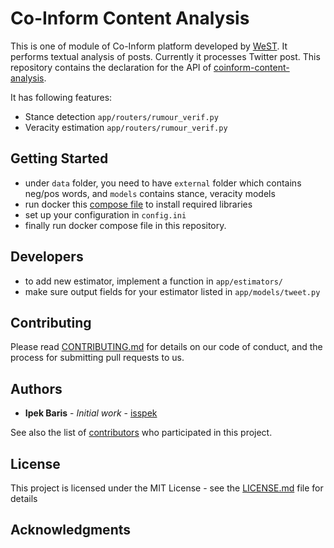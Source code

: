 # Co-Inform Content Analysis

This is one of module of Co-Inform platform developed by [WeST](https://west.uni-koblenz.de/). It performs textual analysis of posts. Currently it processes Twitter post.
This repository contains the declaration for the API of [coinform-content-analysis](http://co-inform.informatik.uni-stuttgart.de/docs).

It has following features:
- Stance detection `app/routers/rumour_verif.py`
- Veracity estimation `app/routers/rumour_verif.py`

## Getting Started
- under `data` folder, you need to have `external` folder which contains neg/pos words, and `models` contains stance, veracity models
- run docker this [compose file](https://github.com/isspek/coinform-docker) to install required libraries
- set up your configuration in `config.ini`
- finally run docker compose file in this repository. 

## Developers
- to add new estimator, implement a function in `app/estimators/`
- make sure output fields for your estimator listed in `app/models/tweet.py`

## Contributing

Please read [CONTRIBUTING.md](https://gist.github.com/PurpleBooth/b24679402957c63ec426) for details on our code of conduct, and the process for submitting pull requests to us.

## Authors

* **Ipek Baris** - *Initial work* - [isspek](https://github.com/isspek)

See also the list of [contributors](https://github.com/coinform-content-analysis/contributors) who participated in this project.

## License

This project is licensed under the MIT License - see the [LICENSE.md](LICENSE.md) file for details

## Acknowledgments



